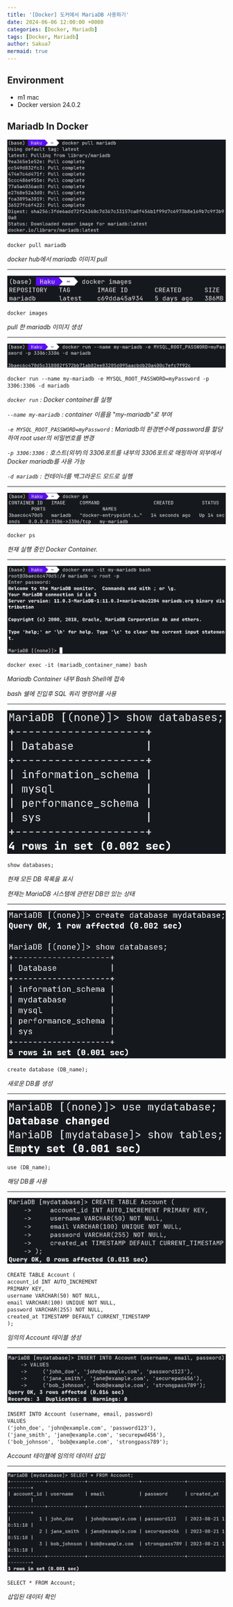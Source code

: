 ```yaml
---
title: '[Docker] 도커에서 MariaDB 사용하기'
date: 2024-06-06 12:00:00 +0000
categories: [Docker, Mariadb]
tags: [Docker, Mariadb]
author: Sakua7
mermaid: true
---
```


## Environment

- <span class="env-text">m1 mac</span>
- <span class="env-text">Docker version 24.0.2</span>

## Mariadb In Docker

![1_pull_image](/assets/img/2024-06-06/1_pull_image.jpg)

```
docker pull mariadb
```

_docker hub에서 mariadb 이미지 pull_

---

![2_images](/assets/img/2024-06-06/2_images.jpg)

```
docker images
```

_pull 한 mariadb 이미지 생성_

---

![3_docker_run](/assets/img/2024-06-06/3_docker_run.jpg)

```
docker run --name my-mariadb -e MYSQL_ROOT_PASSWORD=myPassword -p 3306:3306 -d mariadb
```

_`docker run` : Docker container를 실행_

_`--name my-mariadb` : container 이름을 "my-mariadb"로 부여_

_`-e MYSQL_ROOT_PASSWORD=myPassword` : Mariadb의 환경변수에 password를 할당하여 root user의 비밀번호를 변경_

_`-p 3306:3306` : 호스트(외부)의 3306포트를 내부의 3306포트로 매핑하여 외부에서 Docker mariadb를 사용 가능_

_`-d mariadb` : 컨테이너를 백그라운드 모드로 실행_

---

![4_docker_ps](/assets/img/2024-06-06/4_docker_ps.jpg)

```
docker ps
```

_현재 실행 중인 Docker Container._

---

![5_docker_exec](/assets/img/2024-06-06/5_docker_exec.jpg)

```
docker exec -it (mariadb_container_name) bash
```

_Mariadb Container 내부 Bash Shell에 접속_

_bash 쉘에 진입후 SQL 쿼리 명령어를 사용_

---

![6_show_tables](/assets/img/2024-06-06/6_show_tables.jpg)

```
show databases;
```

_현재 모든 DB 목록을 표시_

_현재는 MariaDB 시스템에 관련된 DB만 있는 상태_

---

![7_create_database](/assets/img/2024-06-06/7_create_database.jpg)

```
create database (DB_name);
```

_새로운 DB를 생성_

---

![8_use_database](/assets/img/2024-06-06/8_use_database.jpg)

```
use (DB_name);
```

_해당 DB를 사용_

---

![9_create_table](/assets/img/2024-06-06/9_create_table.jpg)

```
CREATE TABLE Account (
account_id INT AUTO_INCREMENT
PRIMARY KEY,
username VARCHAR(50) NOT NULL,
email VARCHAR(100) UNIQUE NOT NULL,
password VARCHAR(255) NOT NULL,
created_at TIMESTAMP DEFAULT CURRENT_TIMESTAMP
);
```

_임의의 Account 테이블 생성_

---

![10_insert_data](/assets/img/2024-06-06/10_insert_data.jpg)

```
INSERT INTO Account (username, email, password)
VALUES
('john_doe', 'john@example.com', 'password123'),
('jane_smith', 'jane@example.com', 'securepwd456'),
('bob_johnson', 'bob@example.com', 'strongpass789');
```

_Account 테이블에 임의의 데이터 삽입_

---

![11_show_data](/assets/img/2024-06-06/11_show_data.jpg)

```
SELECT * FROM Account;
```

_삽입된 데이터 확인_
